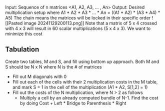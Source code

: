 Input: Sequence of n matrices <A1, A2, A3, ... , An>
Output: Desired multiplication setup where A1 * A2 * A3 * ... * An = ((A1 * A2) * (A3 * A4) * A5)
The chain means the matrices will be locked in their specific order
![[Pasted image 20241129200113.png]]
Note that a matrix of 5 x 4 crossed with 4 x 3 will result in 60 scalar multiplications (5 x 4 x 3). We want to minimize this cost
## Tabulation
Create two tables, M and S, and fill using bottom up approach. Both M and S should be N x N where N is the # of matrices
- Fill out M diagonals with 0
- Fill out each of the cells with their  2 multiplication costs in the M table, and mark S = 1 in the cell of the multiplication (A1 * A2, S[1,2] = 1)
- Fill out the costs of the N multiplication, where N > 2 as follows
	- Multiply a cell by an already computed bundle of N-1. Find the cost by doing Cost + Left * Bridge to Parenthesis * Right